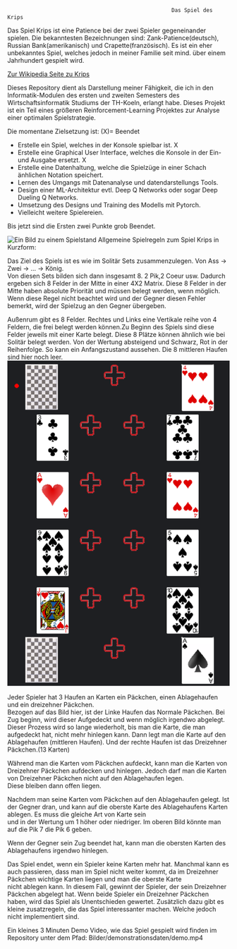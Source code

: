                                                         Das Spiel des Krips

Das Spiel Krips ist eine Patience bei der zwei Spieler gegeneinander spielen. Die bekanntesten Bezeichnungen sind: Zank-Patience(deutsch), Russian Bank(amerikanisch) und Crapette(französisch).
Es ist ein eher unbekanntes Spiel, welches jedoch in meiner Familie seit mind. über einem Jahrhundert gespielt wird.

[Zur Wikipedia Seite zu Krips](https://de.wikipedia.org/wiki/Zank-Patience)

Dieses Repository dient als Darstellung meiner Fähigkeit, die ich in den Informatik-Modulen des ersten und zweiten Semesters des Wirtschaftsinformatik Studiums der TH-Koeln, erlangt habe.
Dieses Projekt ist ein Teil eines größeren Reinforcement-Learning Projektes zur Analyse einer optimalen Spielstrategie. 

Die momentane Zielsetzung ist: (X)= Beendet
- Erstelle ein Spiel, welches in der Konsole spielbar ist.                                        X
- Erstelle eine Graphical User Interface, welches die Konsole in der Ein- und Ausgabe ersetzt.    X
- Erstelle eine Datenhaltung, welche die Spielzüge in einer Schach änhlichen Notation speichert.
- Lernen des Umgangs mit Datenanalyse und datendarstellungs Tools.
- Design einer ML-Architektur evtl. Deep Q Networks oder sogar Deep Dueling Q Networks.
- Umsetzung des Designs und Training des Modells mit Pytorch.
- Vielleicht weitere Spielereien.

Bis jetzt sind die Ersten zwei Punkte grob Beendet.

![Ein Bild zu einem Spielstand](https://upload.wikimedia.org/wikipedia/commons/c/c6/Russian_Bank%2C_Crapette%2C_Tunj_card_game.jpg)
Allgemeine Spielregeln zum Spiel Krips in Kurzform:  
  
Das Ziel des Spiels ist es wie im Solitär Sets zusammenzulegen. Von Ass -> Zwei -> ... -> König.  
Von diesen Sets bilden sich dann insgesamt 8. 2 Pik,2 Coeur usw. Dadurch ergeben sich 8 Felder in der Mitte in einer 4X2 Matrix.
Diese 8 Felder in der Mitte haben absolute Priorität und müssen belegt werden, wenn möglich.  
Wenn diese Regel nicht beachtet wird und der Gegner diesen Fehler bemerkt, wird der Spielzug an den Gegner übergeben.  

Außenrum gibt es 8 Felder. Rechtes und Links eine Vertikale reihe von 4 Feldern, die frei belegt werden können.Zu Beginn des Spiels sind diese Felder jeweils mit einer Karte belegt. 
Diese 8 Plätze können ähnlich wie bei Solitär belegt werden. Von der Wertung absteigend und Schwarz, Rot in der Reihenfolge. So kann ein Anfangszustand aussehen. Die 8 mittleren Haufen sind hier noch leer.
![Anfangskonstelarion](Bilder/demonstrationsdaten/anfangszustand.png)

Jeder Spieler hat 3 Haufen an Karten ein Päckchen, einen Ablagehaufen und ein dreizehner Päckchen.   
Bezogen auf das Bild hier, ist der Linke Haufen das Normale Päckchen. Bei Zug beginn, wird dieser Aufgedeckt und wenn möglich irgendwo abgelegt. Dieser Prozess wird so lange wiederholt, bis man die Karte, die man aufgedeckt hat, nicht mehr hinlegen kann.
Dann legt man die Karte auf den Ablagehaufen (mittleren Haufen). Und der rechte Haufen ist das Dreizehner Päckchen.(13 Karten)

Während man die Karten vom Päckchen aufdeckt, kann man die Karten von Dreizehner Päckchen aufdecken und hinlegen. Jedoch darf man die Karten von Dreizehner Päckchen nicht auf den Ablagehaufen legen.  
Diese bleiben dann offen liegen.

Nachdem man seine Karten vom Päckchen auf den Ablagehaufen gelegt. Ist der Gegner dran, und kann auf die oberste Karte des Ablagehaufens Karten ablegen. Es muss die gleiche Art von Karte sein   
und in der Wertung um 1 höher oder niedriger. Im oberen Bild könnte man auf die Pik 7 die Pik 6 geben.

Wenn der Gegner sein Zug beendet hat, kann man die obersten Karten des Ablagehaufens irgendwo hinlegen.

Das Spiel endet, wenn ein Spieler keine Karten mehr hat. Manchmal kann es auch passieren, dass man im Spiel nicht weiter kommt, da im Dreizehner Päckchen wichtige Karten liegen und man die oberste Karte  
nicht ablegen kann. In diesem Fall, gewinnt der Spieler, der sein Dreizehner Päckchen abgelegt hat. Wenn beide Spieler ein Dreizehner Päckchen haben, wird das Spiel als Unentschieden gewertet.
Zusätzlich dazu gibt es kleine zusatzregeln, die das Spiel interessanter machen. Welche jedoch nicht implementiert sind.

Ein kleines 3 Minuten Demo Video, wie das Spiel gespielt wird finden im Repository unter dem Pfad: Bilder/demonstrationsdaten/demo.mp4

